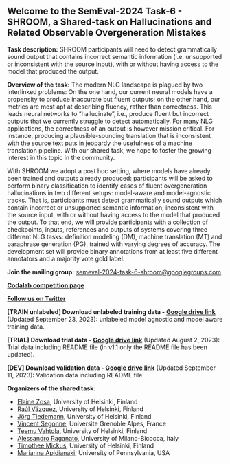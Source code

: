 ## Welcome to the SemEval-2024 Task-6 - SHROOM, a Shared-task on Hallucinations and Related Observable Overgeneration Mistakes

**Task description:** SHROOM participants will need to detect grammatically sound output that contains incorrect semantic information (i.e. unsupported or inconsistent with the source input), with or without having access to the model that produced the output.

**Overview of the task:** The modern NLG landscape is plagued by two interlinked problems:
On the one hand, our current neural models have a propensity to produce inaccurate but fluent outputs; on the other hand, our metrics are most apt at describing fluency, rather than correctness. This leads neural networks to “hallucinate”, i.e., produce fluent but incorrect outputs that we currently struggle to detect automatically. For many NLG applications, the correctness of an output is however mission critical. For instance, producing a plausible-sounding translation that is inconsistent with the source text puts in jeopardy the usefulness of a machine translation pipeline. With our shared task, we hope to foster the growing interest in this topic in the community.     

With SHROOM we adopt a post hoc setting, where models have already been trained and outputs already produced: participants will be asked to perform binary classification to identify cases of fluent overgeneration hallucinations in two different setups: model-aware and model-agnostic tracks. That is, participants must detect grammatically sound outputs which contain incorrect or unsupported semantic information, inconsistent with the source input, with or without having access to the model that produced the output. To that end, we will provide participants with a collection of checkpoints, inputs, references and outputs of systems covering three different NLG tasks: definition modeling (DM), machine translation (MT) and paraphrase generation (PG), trained with varying degrees of accuracy. The development set will provide binary annotations from at least five different annotators and a majority vote gold label.    


**Join the mailing group:** [semeval-2024-task-6-shroom@googlegroups.com](https://groups.google.com/u/1/g/semeval-2024-task-6-shroom)

**[Codalab competition page](https://codalab.lisn.upsaclay.fr/competitions/15726)** 

**[Follow us on Twitter](https://twitter.com/shroom2024)**

**[TRAIN unlabeled] Download unlabeled training data - [Google drive link](https://drive.google.com/file/d/1IrVRFPnDPUiWHClooLRIeQpbo9ZD7Kr6/view?usp=sharing)** (Updated September 23, 2023): unlabeled model agnostic and model aware training data.

**[TRIAL] Download trial data - [Google drive link](https://drive.google.com/file/d/12DquaVHbnAAlNzLhiQZOG5Fw1h4JyNIm/view?usp=sharing)** (Updated August 2, 2023): Trial data including README file (in v1.1 only the README file has been updated). 

**[DEV] Download validation data - [Google drive link](https://drive.google.com/file/d/1p57VPdhK_dVjEJ4HAPi1vzEn2q-QGqSa/view?usp=sharing)** (Updated September 11, 2023): Validation data including README file. 

**Organizers of the shared task:**

- [Elaine Zosa](https://ezosa.github.io/), 
University of Helsinki, Finland
- [Raúl Vázquez](https://jrvc.github.io/), 
University of Helsinki, Finland
- [Jörg Tiedemann](https://blogs.helsinki.fi/tiedeman/), 
University of Helsinki, Finland
- [Vincent Segonne](), 
Universite Grenoble Alpes, France
- [Teemu Vahtola](), 
University of Helsinki, Finland
- [Alessandro Raganato](https://raganato.github.io/), 
University of Milano-Bicocca, Italy
- [Timothee Mickus](https://timotheemickus.github.io/), 
University of Helsinki, Finland
- [Marianna Apidianaki](https://mariannaapi.github.io/), 
University of Pennsylvania, USA

